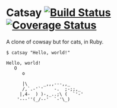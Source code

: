 # Catsay [![Build Status](https://secure.travis-ci.org/audy/catsay.png?branch=master)](http://travis-ci.org/audy/catsay) [![Coverage Status](https://coveralls.io/repos/audy/catsay/badge.png)](https://coveralls.io/r/audy/catsay)

A clone of cowsay but for cats, in Ruby.

```
$ catsay "Hello, world!"

Hello, world!
   O
      o

      |\      _,,,---,,_
      /,`.-'`'    -.  ;-;;,_
     |,4-  ) )-,_..;\ (  `'-'
    '---''(_/--'  `-'\_)
```
